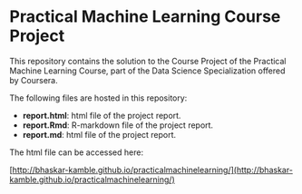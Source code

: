 # Practical Machine Learning Course Project
This repository contains the solution to the Course Project of the Practical Machine Learning Course, part of the Data Science Specialization offered by Coursera.

The following files are hosted in this repository:

* <b>report.html</b>: html file of the project report.
* <b>report.Rmd</b>: R-markdown file of the project report.
* <b>report.md</b>: html file of the project report.

The html file can be accessed here:

[http://bhaskar-kamble.github.io/practicalmachinelearning/](http://bhaskar-kamble.github.io/practicalmachinelearning/)
